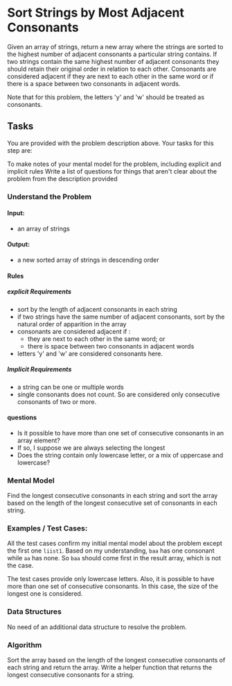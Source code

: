 # Sort Strings by Most Adjacent Consonants

Given an array of strings, return a new array where the strings are sorted to the highest number of adjacent consonants a particular string contains. If two strings contain the same highest number of adjacent consonants they should retain their original order in relation to each other. Consonants are considered adjacent if they are next to each other in the same word or if there is a space between two consonants in adjacent words.

Note that for this problem, the letters 'y' and 'w' should be treated as consonants.

## Tasks

You are provided with the problem description above. Your tasks for this step are:

To make notes of your mental model for the problem, including explicit and implicit rules
Write a list of questions for things that aren't clear about the problem from the description provided

### Understand the Problem

#### Input:

- an array of strings

#### Output:

- a new sorted array of strings in descending order

#### Rules

##### explicit Requirements

- sort by the length of adjacent consonants in each string
- if two strings have the same number of adjacent consonants,
  sort by the natural order of apparition in the array
- consonants are considered adjacent if :
  - they are next to each other in the same word; or
  - there is space between two consonants in adjacent words
- letters 'y' and 'w' are considered consonants here.

##### Implicit Requirements

- a string can be one or multiple words
- single consonants does not count. So are considered only consecutive consonants of two or more.

#### questions

- Is it possible to have more than one set of consecutive consonants
  in an array element?
- If so, I suppose we are always selecting the longest
- Does the string contain only lowercase letter, or a mix of uppercase
  and lowercase?

### Mental Model

Find the longest consecutive consonants in each string and
sort the array based on the length of the longest consecutive
set of consonants in each string.

### Examples / Test Cases:

All the test cases confirm my initial mental model about the problem except the first one `liist1`. Based on my understanding, `baa` has one consonant while `aa` has none. So `baa` should come first in the result array, which is not the case.

The test cases provide only lowercase letters. Also, it is possible to have more than one set of consecutive consonants. In this case, the size of the longest one is considered.

### Data Structures

No need of an additional data structure to resolve the problem.

### Algorithm

Sort the array based on the length of the longest consecutive consonants of each string and return the array. Write a helper function that returns the longest consecutive consonants for a string.
